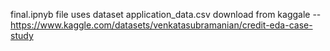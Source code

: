 final.ipnyb file uses dataset application_data.csv download from kaggale --https://www.kaggle.com/datasets/venkatasubramanian/credit-eda-case-study
